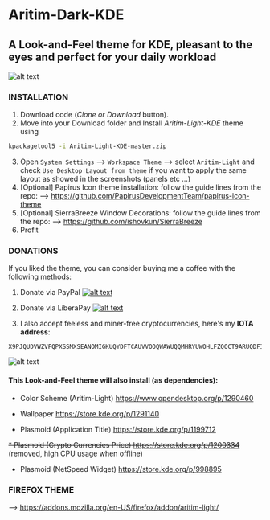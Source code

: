 # Aritim-Dark-KDE

## A Look-and-Feel theme for KDE, pleasant to the eyes and perfect for your daily workload

![alt text](https://raw.githubusercontent.com/Mrcuve0/Aritim-Light-KDE/master/Screenshots/Calendar.png)


### INSTALLATION

1. Download code (*Clone or Download* button).
2. Move into your Download folder and Install *Aritim-Light-KDE* theme using
```bash
kpackagetool5 -i Aritim-Light-KDE-master.zip
```
3. Open `System Settings` --> `Workspace Theme` --> select `Aritim-Light` and check `Use Desktop Layout from theme` if you want to apply the same layout as showed in the screenshots (panels etc ...)
4. [Optional] Papirus Icon theme installation: follow the guide lines from the repo: --> https://github.com/PapirusDevelopmentTeam/papirus-icon-theme
5. [Optional] SierraBreeze Window Decorations: follow the guide lines from the repo: --> https://github.com/ishovkun/SierraBreeze
6. Profit

### DONATIONS
If you liked the theme, you can consider buying me a coffee with the following methods:

1. Donate via PayPal [![alt text](https://www.paypal.com/en_US/i/btn/btn_donate_LG.gif)](https://paypal.me/mrcuve0)

2. Donate via LiberaPay [![alt text](https://liberapay.com/assets/widgets/donate.svg)](https://liberapay.com/Mrcuve0/donate)

3. I also accept feeless and miner-free cryptocurrencies, here's my **IOTA address**:
```
X9PJQUDVWZVFQPXSSMXSEANOMIGKUQYDFTCAUVVOOQWAWUQQMHRYUWOHLFZQOCT9ARUQDFIIUSWMGJMICUDOC9XOUY
```
![alt text](https://raw.githubusercontent.com/Mrcuve0/Aritim-Dark-KDE/master/QRCode.jpg)


#### This Look-and-Feel theme will also install (as dependencies):

* Color Scheme (Aritim-Light)
https://www.opendesktop.org/p/1290460

* Wallpaper
https://store.kde.org/p/1291140

* Plasmoid (Application Title)
https://store.kde.org/p/1199712

~~* Plasmoid (Crypto Currencies Price)
https://store.kde.org/p/1200334~~ (removed, high CPU usage when offline)

* Plasmoid (NetSpeed Widget)
https://store.kde.org/p/998895

### FIREFOX THEME

--> https://addons.mozilla.org/en-US/firefox/addon/aritim-light/